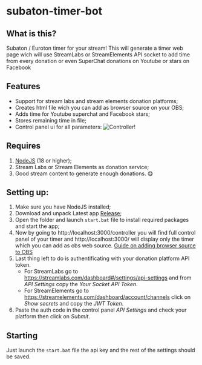 # subaton-timer-bot
## What is this?
Subaton / Euroton timer for your stream! This will generate a timer web page wich will use StreamLabs or StreamElements API socket to add time from every donation or even SuperChat donations on Youtube or stars on Facebook
## Features
- Support for stream labs and stream elements donation platforms;
- Creates html file wich you can add as browser source on your OBS;
- Adds time for Youtube superchat and Facebook stars;
- Stores remaining time in file;
- Control panel ui for all parameters:
![Controller!](https://i.imgur.com/B0h3QVO.png "Controller")
## Requires
1. [NodeJS](https://nodejs.org/en/download/current/) (18 or higher);
2. Stream Labs or Stream Elements as donation service;
3. Good stream content to generate enough donations. 😋
## Setting up:
1. Make sure you have NodeJS installed;
2. Download and unpack Latest app [Release](https://github.com/daZepelin/subaton-timer-bot/releases);
3. Open the folder and launch `start.bat` file to install required packages and start the app;
4. Now by going to http://localhost:3000/controller you will find full control panel of your timer and http://localhost:3000/ will display only the timer which you can add as obs web source. 
[Guide on adding browser source to OBS](https://www.blog.pulsoid.net/post/how-to-add-browser-source-in-obs-streamlabs-obs-twitch-studio-xsplit)
5. Last thing left to do is authentificating with your donation platform API token.
    - For StreamLabs go to https://streamlabs.com/dashboard#/settings/api-settings and from *API Settings* copy the *Your Socket API Token*.
    - For StreamElements go to https://streamelements.com/dashboard/account/channels click on *Show secrets* and copy the *JWT Token*.
6. Paste the auth code in the control panel *API Settings* and check your platform then click on *Submit*.
## Starting
Just launch the `start.bat` file the api key and the rest of the settings should be saved.
